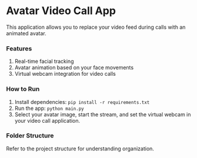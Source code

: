 # Avatar Video Call App
This application allows you to replace your video feed during calls with an animated avatar. 

### Features
1. Real-time facial tracking
2. Avatar animation based on your face movements
3. Virtual webcam integration for video calls

### How to Run
1. Install dependencies: `pip install -r requirements.txt`
2. Run the app: `python main.py`
3. Select your avatar image, start the stream, and set the virtual webcam in your video call application.

### Folder Structure
Refer to the project structure for understanding organization.
